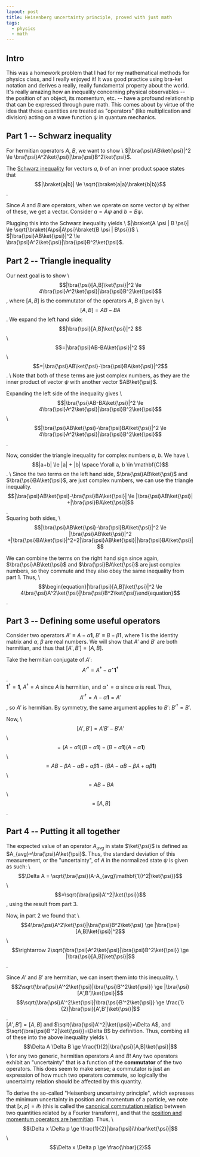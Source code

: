 ```yaml
---
layout: post
title: Heisenberg uncertainty principle, proved with just math
tags:
  - physics
  - math
---
```

## Intro
This was a homework problem that I had for my mathematical methods for physics class, and I really enjoyed it! It was good practice using bra-ket notation and derives a really, really fundamental property about the world. It's really amazing how an inequality concerning physical observables -- the position of an object, its momentum, etc. -- have a profound relationship that can be expressed through pure math. This comes about by virtue of the idea that these quantities are treated as "operators" (like multiplication and division) acting on a wave function $\psi$ in quantum mechanics.

## Part 1 -- Schwarz inequality
For hermitian operators $A$, $B$, we want to show \ 
$|\bra{\psi}AB\ket{\psi}|^2 \le \bra{\psi}A^2\ket{\psi}|\bra{\psi}B^2\ket{\psi}$.

The [Schwarz inequality](https://en.wikipedia.org/wiki/Cauchy%E2%80%93Schwarz_inequality) for vectors $a$, $b$ of an inner product space states that \
$$|\braket{a|b}| \le \sqrt{\braket{a|a}\braket{b|b}}$$.

Since $A$ and $B$ are operators, when we operate on some vector $\psi$ by either of these, we get a vector. Consider $a=A\psi$ and $b=B\psi$.

Plugging this into the Schwarz inequality yields \ $|\braket{A \psi | B \psi}| \le \sqrt{\braket{A\psi|A\psi}\braket{B \psi | B\psi}}$ \ 
$|\bra{\psi}AB\ket{\psi}|^2 \le \bra{\psi}A^2\ket{\psi}|\bra{\psi}B^2\ket{\psi}$.

## Part 2 -- Triangle inequality

Our next goal is to show \ $$|\bra{\psi}[A,B]\ket{\psi}|^2 \le 4\bra{\psi}A^2\ket{\psi}|\bra{\psi}B^2\ket{\psi}$$ \, where $[A,B]$ is the commutator of the operators $A$, $B$ given by \ $$[A,B] = AB - BA$$.
We expand the left hand side: \
$$|\bra{\psi}[A,B]\ket{\psi}|^2 $$ \ $$=|\bra{\psi}AB-BA\ket{\psi}|^2 $$ \ $$=|\bra{\psi}AB\ket{\psi}-\bra{\psi}BA\ket{\psi}|^2$$. \ Note that both of these terms are just complex numbers, as they are the inner product of vector $\psi$ with another vector $AB\ket{\psi}$.

Expanding the left side of the inequality gives \ $$|\bra{\psi}AB-BA\ket{\psi}|^2 \le 4\bra{\psi}A^2\ket{\psi}|\bra{\psi}B^2\ket{\psi}$$ \ $$|\bra{\psi}AB\ket{\psi}-\bra{\psi}BA\ket{\psi}|^2 \le 4\bra{\psi}A^2\ket{\psi}|\bra{\psi}B^2\ket{\psi}$$.

Now, consider the triangle inequality for complex numbers $a$, $b$. We have \ $$|a+b| \le |a| + |b| \space \forall a, b \in \mathbf{C}$$. \ Since the two terms on the left hand side, $\bra{\psi}AB\ket{\psi}$ and $\bra{\psi}BA\ket{\psi}$, are just complex numbers, we can use the triangle inequality. \
$$|\bra{\psi}AB\ket{\psi}-\bra{\psi}BA\ket{\psi}| \le |\bra{\psi}AB\ket{\psi}| +|\bra{\psi}BA\ket{\psi}|$$. \
Squaring both sides, \ $$|\bra{\psi}AB\ket{\psi}-\bra{\psi}BA\ket{\psi}|^2 \le |\bra{\psi}AB\ket{\psi}|^2 +|\bra{\psi}BA\ket{\psi}|^2+2|\bra{\psi}AB\ket{\psi}||\bra{\psi}BA\ket{\psi}|$$

We can combine the terms on the right hand sign since again, $\bra{\psi}AB\ket{\psi}$ and $\bra{\psi}BA\ket{\psi}$ are just complex numbers, so they commute and they also obey the same inequality from part 1. Thus, \ $$\begin{equation}|\bra{\psi}[A,B]\ket{\psi}|^2 \le 4\bra{\psi}A^2\ket{\psi}|\bra{\psi}B^2\ket{\psi}\end{equation}$$.

## Part 3 -- Defining some useful operators

Consider two operators $A'\equiv A-\alpha\mathbf{1}$, $B'\equiv B-\beta\mathbf{1}$, where $\mathbf{1}$ is the identity matrix and $\alpha$, $\beta$ are real numbers. We will show that $A'$ and $B'$ are both hermitian, and thus that $[A',B']=[A,B]$.

Take the hermitian conjugate of $A'$: \
$${A'}^{\dagger}=A^{\dagger}-{\alpha}^{\star}\mathbf{1}^{\dagger}$$. \
$\mathbf{1}^{\dagger}=\mathbf{1}$, ${A}^{\dagger}=A$ since $A$ is hermitian, and ${\alpha}^{\star}=\alpha$ since $\alpha$ is real. Thus, \
$${A'}^{\dagger}=A-{\alpha}\mathbf{1}=A'$$, so $A'$ is hermitian. By symmetry, the same argument applies to $B'$: ${B'}^{\dagger}=B'$.

Now, \ $$[A', B']=A'B'-B'A'$$ \ $$=(A-\alpha\mathbf{1})(B-\alpha\mathbf{1})-(B-\alpha\mathbf{1})(A-\alpha\mathbf{1})$$ \ $$=AB-\beta A-\alpha B + \alpha\beta\mathbf{1}-(BA-\alpha B-\beta A + \alpha\beta\mathbf{1})$$ \ $$=AB-BA$$ \ $$=[A,B]$$.

## Part 4 -- Putting it all together

The expected value of an operator $A_{avg}$ in state $\ket{\psi}$ is defined as $A_{avg}=\bra{\psi}A\ket{\psi}$. Thus, the standard deviation of this measurement, or the "uncertainty", of $A$ in the normalized state $\psi$ is given as such: \ $$\Delta A = \sqrt{\bra{\psi}(A-A_{avg}\mathbf{1})^2|\ket{\psi}}$$ \ $$=\sqrt{\bra{\psi}A'^2|\ket{\psi}}$$, using the result from part 3.

Now, in part 2 we found that \ $$4\bra{\psi}A^2\ket{\psi}|\bra{\psi}B^2\ket{\psi} \ge |\bra{\psi}[A,B]\ket{\psi}|^2$$ \ $$\rightarrow 2\sqrt{\bra{\psi}A^2\ket{\psi}|\bra{\psi}B^2\ket{\psi}} \ge |\bra{\psi}[A,B]\ket{\psi}|$$.

Since $A'$ and $B'$ are hermitian, we can insert them into this inequality. \ $$2\sqrt{\bra{\psi}A'^2\ket{\psi}|\bra{\psi}B'^2\ket{\psi}} \ge |\bra{\psi}[A',B']\ket{\psi}|$$$$\sqrt{\bra{\psi}A'^2\ket{\psi}|\bra{\psi}B'^2\ket{\psi}} \ge \frac{1}{2}|\bra{\psi}[A',B']\ket{\psi}|$$.\
$[A', B']=[A,B]$ and $\sqrt{\bra{\psi}A'^2|\ket{\psi}}=\Delta A$, and $\sqrt{\bra{\psi}B'^2|\ket{\psi}}=\Delta B$ by definition. Thus, combing all of these into the above inequality yields
\ $$\Delta A \Delta B \ge \frac{1}{2}|\bra{\psi}[A,B]\ket{\psi}|$$ \ for any two generic, hermitian operators $A$ and $B$! Any two operators exhibit an "uncertainty" that is a function of the **commutator** of the two operators. This does seem to make sense; a commutator is just an expression of how much two operators commute, so logically the uncertainty relation should be affected by this quantity.

To derive the so-called "Heisenberg uncertainty principle", which expresses the minimum uncertainty in position and momentum of a particle, we note that $[x,p]=i \hbar$ (this is called the [canonical commutation relation](https://en.wikipedia.org/wiki/Canonical_commutation_relation) between two quantities related by a Fourier transform), and that the [position and momentum operators are hermitian](https://physics.stackexchange.com/questions/593204/showing-that-position-and-momentum-operators-are-hermitian). Thus, \ $$\Delta x \Delta p \ge \frac{1}{2}|\bra{\psi}i\hbar\ket{\psi}|$$ \ $$\Delta x \Delta p \ge \frac{\hbar}{2}$$